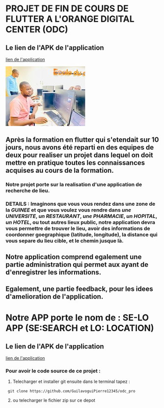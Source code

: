 # PROJET DE FIN DE COURS DE FLUTTER A L'ORANGE DIGITAL CENTER (ODC)

## Le lien de l'APK de l'application
[lien de l'application](https://drive.google.com/file/d/1SysI_Du_dmKnAlNx4dofJTrzWloGcTSI/view?usp=sharing)

![ODC image flutter FORMATION](odc_image.jfif "ODC image flutter FORMATION")


## Après la formation en flutter qui s'etendait sur 10 jours, nous avons été reparti en des equipes de deux pour realiser un projet dans lequel on doit mettre en pratique toutes les connaissances acquises au cours de la formation.

### Notre projet porte sur la realisation d'une application de recherche de lieu.
### DETAILS : Imaginons que vous vous rendez dans une zone de la *GUINEE* et que vous voulez vous rendre dans *une UNIVERSITE*, *un RESTAURANT*, *une PHARMACIE*, *un HOPITAL*, *un HOTEL*, ou tout autres lieux public, notre application devra vous permettre de trouver le lieu, avoir des informations de coordonner goegraphique (latitude, longitude), la distance qui vous separe du lieu cible, et le chemin jusque là.

## Notre application comprend egalement une partie administration qui permet aux ayant de d'enregistrer les informations.

## Egalement, une partie feedback, pour les idees d'amelioration de l'application.

# Notre APP porte le nom de : SE-LO APP (SE:SEARCH  et LO: LOCATION)
## Le lien de l'APK de l'application
[lien de l'application](https://drive.google.com/file/d/1SysI_Du_dmKnAlNx4dofJTrzWloGcTSI/view?usp=sharing)

### Pour avoir le code source de ce projet :
1. Telecharger et installer git ensuite dans le terminal tapez :
```
 git clone https://github.com/GuilavoguiPierre12345/odc_pro
```
2. ou telecharger le fichier zip sur ce depot





